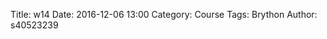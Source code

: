 Title: w14
Date: 2016-12-06 13:00
Category: Course
Tags: Brython
Author: s40523239

<!-- PELICAN_END_SUMMARY -->

<!-- 導入 FileSaver -->
<script type="text/javascript" src="./../course/FileSaver.min.js"></script>

<!-- 導入 Brython 標準程式庫 -->

<script type="text/javascript" 
    src="https://cdn.jsdelivr.net/gh/brython-dev/brython@master/www/src/brython_dist.js">
</script>

<!-- 啟動 Brython -->
<script>
window.onload=function(){
brython(1);
}
</script>
